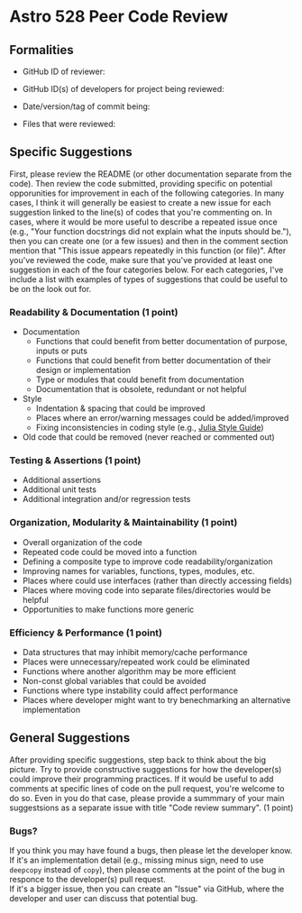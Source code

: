 # Astro 528 Peer Code Review

## Formalities
- GitHub ID of reviewer:

- GitHub ID(s) of developers for project being reviewed:

- Date/version/tag of commit being: 

- Files that were reviewed:


## Specific Suggestions

First, please review the README (or other documentation separate from the code).  Then review the code submitted, providing specific on potential opporunities for improvement in each of the following categories.  In many cases, I think it will generally be easiest to create a new issue for each suggestion linked to the line(s) of codes that you're commenting on.  In cases, where it would be more useful to describe a repeated issue once (e.g., "Your function docstrings did not explain what the inputs should be."), then you can create one (or a few issues) and then in the comment section mention that "This issue appears repeatedly in this function (or file)".
After you've reviewed the code, make sure that you've provided at least one suggestion in each of the four categories below.  For each categories, I've include a list with examples of types of suggestions that could be useful to be on the look out for.

### Readability & Documentation (1 point)
- Documentation
   - Functions that could benefit from better documentation of purpose, inputs or puts
   - Functions that could benefit from better documentation of their design or implementation 
   - Type or modules that could benefit from documentation
   - Documentation that is obsolete, redundant or not helpful
- Style 
   - Indentation & spacing that could be improved
   - Places where an error/warning messages could be added/improved
   - Fixing inconsistencies in coding style (e.g., [Julia Style Guide](https://docs.julialang.org/en/v1/manual/style-guide/index.html))
- Old code that could be removed (never reached or commented out) 

### Testing & Assertions (1 point)
- Additional assertions
- Additional unit tests
- Additional integration and/or regression tests

### Organization, Modularity & Maintainability (1 point)
- Overall organization of the code
- Repeated code could be moved into a function
- Defining a composite type to improve code readability/organization
- Improving names for variables, functions, types, modules, etc.
- Places where could use interfaces (rather than directly accessing fields)
- Places where moving code into separate files/directories would be helpful
- Opportunities to make functions more generic

### Efficiency & Performance (1 point)
- Data structures that may inhibit memory/cache performance
- Places were unnecessary/repeated work could be eliminated
- Functions where another algorithm may be more efficient
- Non-const global variables that could be avoided
- Functions where type instability could affect performance
- Places where developer might want to try benechmarking an alternative implementation

## General Suggestions

After providing specific suggestions, step back to think about the big picture.  Try to provide constructive suggestions for how the developer(s) could improve their programming practices.  If it would be useful to add comments at specific lines of code on the pull request, you're welcome to do so.  Even in you do that case, please provide a summmary of your main suggestsions as a separate issue with title "Code review summary".  (1 point)

### Bugs?
If you think you may have found a bugs, then please let the developer know.
If it's an implementation detail (e.g., missing minus sign, need to use `deepcopy` instead of `copy`), then please comments at the point of the bug in responce to the developer(s) pull request.  
If it's a bigger issue, then you can create an "Issue" via GitHub, where the developer and user can discuss that potential bug.  



